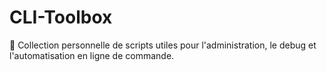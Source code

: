 # CLI-Toolbox
🧰 Collection personnelle de scripts utiles pour l'administration, le debug et l'automatisation en ligne de commande.
